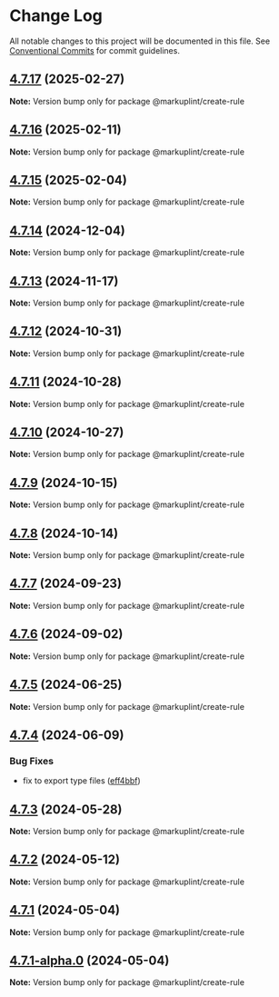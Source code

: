 # Change Log

All notable changes to this project will be documented in this file.
See [Conventional Commits](https://conventionalcommits.org) for commit guidelines.

## [4.7.17](https://github.com/markuplint/markuplint/compare/@markuplint/create-rule@4.7.16...@markuplint/create-rule@4.7.17) (2025-02-27)

**Note:** Version bump only for package @markuplint/create-rule

## [4.7.16](https://github.com/markuplint/markuplint/compare/@markuplint/create-rule@4.7.15...@markuplint/create-rule@4.7.16) (2025-02-11)

**Note:** Version bump only for package @markuplint/create-rule

## [4.7.15](https://github.com/markuplint/markuplint/compare/@markuplint/create-rule@4.7.14...@markuplint/create-rule@4.7.15) (2025-02-04)

**Note:** Version bump only for package @markuplint/create-rule

## [4.7.14](https://github.com/markuplint/markuplint/compare/@markuplint/create-rule@4.7.13...@markuplint/create-rule@4.7.14) (2024-12-04)

**Note:** Version bump only for package @markuplint/create-rule

## [4.7.13](https://github.com/markuplint/markuplint/compare/@markuplint/create-rule@4.7.12...@markuplint/create-rule@4.7.13) (2024-11-17)

**Note:** Version bump only for package @markuplint/create-rule

## [4.7.12](https://github.com/markuplint/markuplint/compare/@markuplint/create-rule@4.7.11...@markuplint/create-rule@4.7.12) (2024-10-31)

**Note:** Version bump only for package @markuplint/create-rule

## [4.7.11](https://github.com/markuplint/markuplint/compare/@markuplint/create-rule@4.7.10...@markuplint/create-rule@4.7.11) (2024-10-28)

**Note:** Version bump only for package @markuplint/create-rule

## [4.7.10](https://github.com/markuplint/markuplint/compare/@markuplint/create-rule@4.7.9...@markuplint/create-rule@4.7.10) (2024-10-27)

**Note:** Version bump only for package @markuplint/create-rule

## [4.7.9](https://github.com/markuplint/markuplint/compare/@markuplint/create-rule@4.7.8...@markuplint/create-rule@4.7.9) (2024-10-15)

**Note:** Version bump only for package @markuplint/create-rule

## [4.7.8](https://github.com/markuplint/markuplint/compare/@markuplint/create-rule@4.7.7...@markuplint/create-rule@4.7.8) (2024-10-14)

**Note:** Version bump only for package @markuplint/create-rule

## [4.7.7](https://github.com/markuplint/markuplint/compare/@markuplint/create-rule@4.7.6...@markuplint/create-rule@4.7.7) (2024-09-23)

**Note:** Version bump only for package @markuplint/create-rule

## [4.7.6](https://github.com/markuplint/markuplint/compare/@markuplint/create-rule@4.7.5...@markuplint/create-rule@4.7.6) (2024-09-02)

**Note:** Version bump only for package @markuplint/create-rule

## [4.7.5](https://github.com/markuplint/markuplint/compare/@markuplint/create-rule@4.7.4...@markuplint/create-rule@4.7.5) (2024-06-25)

**Note:** Version bump only for package @markuplint/create-rule

## [4.7.4](https://github.com/markuplint/markuplint/compare/@markuplint/create-rule@4.7.3...@markuplint/create-rule@4.7.4) (2024-06-09)

### Bug Fixes

- fix to export type files ([eff4bbf](https://github.com/markuplint/markuplint/commit/eff4bbfd127574809dc5e15d7cafe87699758ee0))

## [4.7.3](https://github.com/markuplint/markuplint/compare/@markuplint/create-rule@4.7.2...@markuplint/create-rule@4.7.3) (2024-05-28)

**Note:** Version bump only for package @markuplint/create-rule

## [4.7.2](https://github.com/markuplint/markuplint/compare/@markuplint/create-rule@4.7.1...@markuplint/create-rule@4.7.2) (2024-05-12)

**Note:** Version bump only for package @markuplint/create-rule

## [4.7.1](https://github.com/markuplint/markuplint/compare/@markuplint/create-rule@4.7.1-alpha.0...@markuplint/create-rule@4.7.1) (2024-05-04)

**Note:** Version bump only for package @markuplint/create-rule

## [4.7.1-alpha.0](https://github.com/markuplint/markuplint/compare/@markuplint/create-rule@4.7.0...@markuplint/create-rule@4.7.1-alpha.0) (2024-05-04)

**Note:** Version bump only for package @markuplint/create-rule

